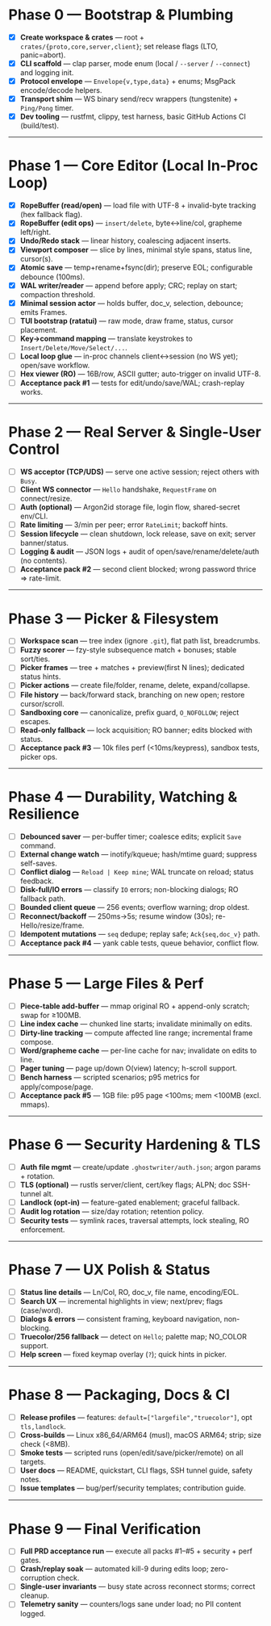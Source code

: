 # Phase 0 — Bootstrap & Plumbing

* [x] **Create workspace & crates** — root + `crates/{proto,core,server,client}`; set release flags (LTO, panic=abort).
* [x] **CLI scaffold** — clap parser, mode enum (local / `--server` / `--connect`) and logging init.
* [x] **Protocol envelope** — `Envelope{v,type,data}` + enums; MsgPack encode/decode helpers.
* [x] **Transport shim** — WS binary send/recv wrappers (tungstenite) + `Ping/Pong` timer.
* [x] **Dev tooling** — rustfmt, clippy, test harness, basic GitHub Actions CI (build/test).

---

# Phase 1 — Core Editor (Local In-Proc Loop)

* [x] **RopeBuffer (read/open)** — load file with UTF-8 + invalid-byte tracking (hex fallback flag).
* [x] **RopeBuffer (edit ops)** — `insert/delete`, byte↔line/col, grapheme left/right.
* [x] **Undo/Redo stack** — linear history, coalescing adjacent inserts.
* [x] **Viewport composer** — slice by lines, minimal style spans, status line, cursor(s).
* [x] **Atomic save** — temp+rename+fsync(dir); preserve EOL; configurable debounce (100ms).
* [x] **WAL writer/reader** — append before apply; CRC; replay on start; compaction threshold.
* [x] **Minimal session actor** — holds buffer, doc\_v, selection, debounce; emits Frames.
* [ ] **TUI bootstrap (ratatui)** — raw mode, draw frame, status, cursor placement.
* [ ] **Key→command mapping** — translate keystrokes to `Insert/Delete/Move/Select/...`.
* [ ] **Local loop glue** — in-proc channels client↔session (no WS yet); open/save workflow.
* [ ] **Hex viewer (RO)** — 16B/row, ASCII gutter; auto-trigger on invalid UTF-8.
* [ ] **Acceptance pack #1** — tests for edit/undo/save/WAL; crash-replay works.

---

# Phase 2 — Real Server & Single-User Control

* [ ] **WS acceptor (TCP/UDS)** — serve one active session; reject others with `Busy`.
* [ ] **Client WS connector** — `Hello` handshake, `RequestFrame` on connect/resize.
* [ ] **Auth (optional)** — Argon2id storage file, login flow, shared-secret env/CLI.
* [ ] **Rate limiting** — 3/min per peer; error `RateLimit`; backoff hints.
* [ ] **Session lifecycle** — clean shutdown, lock release, save on exit; server banner/status.
* [ ] **Logging & audit** — JSON logs + audit of open/save/rename/delete/auth (no contents).
* [ ] **Acceptance pack #2** — second client blocked; wrong password thrice ⇒ rate-limit.

---

# Phase 3 — Picker & Filesystem

* [ ] **Workspace scan** — tree index (ignore `.git`), flat path list, breadcrumbs.
* [ ] **Fuzzy scorer** — fzy-style subsequence match + bonuses; stable sort/ties.
* [ ] **Picker frames** — tree + matches + preview(first N lines); dedicated status hints.
* [ ] **Picker actions** — create file/folder, rename, delete, expand/collapse.
* [ ] **File history** — back/forward stack, branching on new open; restore cursor/scroll.
* [ ] **Sandboxing core** — canonicalize, prefix guard, `O_NOFOLLOW`; reject escapes.
* [ ] **Read-only fallback** — lock acquisition; RO banner; edits blocked with status.
* [ ] **Acceptance pack #3** — 10k files perf (<10ms/keypress), sandbox tests, picker ops.

---

# Phase 4 — Durability, Watching & Resilience

* [ ] **Debounced saver** — per-buffer timer; coalesce edits; explicit `Save` command.
* [ ] **External change watch** — inotify/kqueue; hash/mtime guard; suppress self-saves.
* [ ] **Conflict dialog** — `Reload | Keep mine`; WAL truncate on reload; status feedback.
* [ ] **Disk-full/IO errors** — classify `IO` errors; non-blocking dialogs; RO fallback path.
* [ ] **Bounded client queue** — 256 events; overflow warning; drop oldest.
* [ ] **Reconnect/backoff** — 250ms→5s; resume window (30s); re-Hello/resize/frame.
* [ ] **Idempotent mutations** — `seq` dedupe; replay safe; `Ack{seq,doc_v}` path.
* [ ] **Acceptance pack #4** — yank cable tests, queue behavior, conflict flow.

---

# Phase 5 — Large Files & Perf

* [ ] **Piece-table add-buffer** — mmap original RO + append-only scratch; swap for ≥100MB.
* [ ] **Line index cache** — chunked line starts; invalidate minimally on edits.
* [ ] **Dirty-line tracking** — compute affected line range; incremental frame compose.
* [ ] **Word/grapheme cache** — per-line cache for nav; invalidate on edits to line.
* [ ] **Pager tuning** — page up/down O(view) latency; h-scroll support.
* [ ] **Bench harness** — scripted scenarios; p95 metrics for apply/compose/page.
* [ ] **Acceptance pack #5** — 1GB file: p95 page <100ms; mem <100MB (excl. mmaps).

---

# Phase 6 — Security Hardening & TLS

* [ ] **Auth file mgmt** — create/update `.ghostwriter/auth.json`; argon params + rotation.
* [ ] **TLS (optional)** — rustls server/client, cert/key flags; ALPN; doc SSH-tunnel alt.
* [ ] **Landlock (opt-in)** — feature-gated enablement; graceful fallback.
* [ ] **Audit log rotation** — size/day rotation; retention policy.
* [ ] **Security tests** — symlink races, traversal attempts, lock stealing, RO enforcement.

---

# Phase 7 — UX Polish & Status

* [ ] **Status line details** — Ln/Col, RO, doc\_v, file name, encoding/EOL.
* [ ] **Search UX** — incremental highlights in view; next/prev; flags (case/word).
* [ ] **Dialogs & errors** — consistent framing, keyboard navigation, non-blocking.
* [ ] **Truecolor/256 fallback** — detect on `Hello`; palette map; NO\_COLOR support.
* [ ] **Help screen** — fixed keymap overlay (`?`); quick hints in picker.

---

# Phase 8 — Packaging, Docs & CI

* [ ] **Release profiles** — features: `default=["largefile","truecolor"]`, opt `tls,landlock`.
* [ ] **Cross-builds** — Linux x86\_64/ARM64 (musl), macOS ARM64; strip; size check (<8MB).
* [ ] **Smoke tests** — scripted runs (open/edit/save/picker/remote) on all targets.
* [ ] **User docs** — README, quickstart, CLI flags, SSH tunnel guide, safety notes.
* [ ] **Issue templates** — bug/perf/security templates; contribution guide.

---

# Phase 9 — Final Verification

* [ ] **Full PRD acceptance run** — execute all packs #1–#5 + security + perf gates.
* [ ] **Crash/replay soak** — automated kill-9 during edits loop; zero-corruption check.
* [ ] **Single-user invariants** — busy state across reconnect storms; correct cleanup.
* [ ] **Telemetry sanity** — counters/logs sane under load; no PII content logged.
